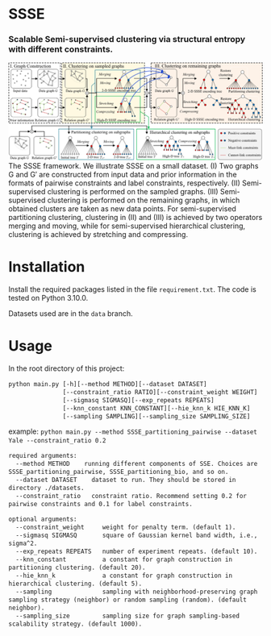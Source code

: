 # SSSE
### Scalable Semi-supervised clustering via structural entropy with different constraints.
![image](framework.png)
The SSSE framework. We illustrate SSSE on a small dataset. 
(I) Two graphs G and G′ are constructed from input data and prior information in the formats of pairwise constraints and label constraints, respectively. 
(II) Semi-supervised clustering is performed on the sampled graphs. 
(III) Semi-supervised clustering is performed on the remaining graphs, in which obtained clusters are taken as new data points. 
For semi-supervised partitioning clustering, clustering in (II) and (III) is achieved by two operators merging and moving, while for semi-supervised hierarchical clustering, clustering is achieved by stretching and compressing.

# Installation
Install the required packages listed in the file ```requirement.txt```. The code is tested on Python 3.10.0.

Datasets used are in the ```data``` branch.

# Usage
In the root directory of this project:
```
python main.py [-h][--method METHOD][--dataset DATASET]
               [--constraint_ratio RATIO][--constraint_weight WEIGHT]
               [--sigmasq SIGMASQ][--exp_repeats REPEATS]
               [--knn_constant KNN_CONSTANT][--hie_knn_k HIE_KNN_K]
               [--sampling SAMPLING][--sampling_size SAMPLING_SIZE]
```

example: ```python main.py --method SSSE_partitioning_pairwise --dataset Yale --constraint_ratio 0.2```
```
required arguments:
  --method METHOD    running different components of SSE. Choices are SSSE_partitioning_pairwise, SSSE_partitioning_bio, and so on.
  --dataset DATASET    dataset to run. They should be stored in directory ./datasets.
  --constraint_ratio   constraint ratio. Recommend setting 0.2 for pairwise constraints and 0.1 for label constraints.
```
```
optional arguments:
  --constraint_weight     weight for penalty term. (default 1).
  --sigmasq SIGMASQ       square of Gaussian kernel band width, i.e., sigma^2.
  --exp_repeats REPEATS   number of experiment repeats. (default 10).
  --knn_constant          a constant for graph construction in partitioning clustering. (default 20).
  --hie_knn_k             a constant for graph construction in hierarchical clustering. (default 5).
  --sampling              sampling with neighborhood-preserving graph sampling strategy (neighbor) or random sampling (random). (default neighbor).
  --sampling_size         sampling size for graph sampling-based scalability strategy. (default 1000).
```
